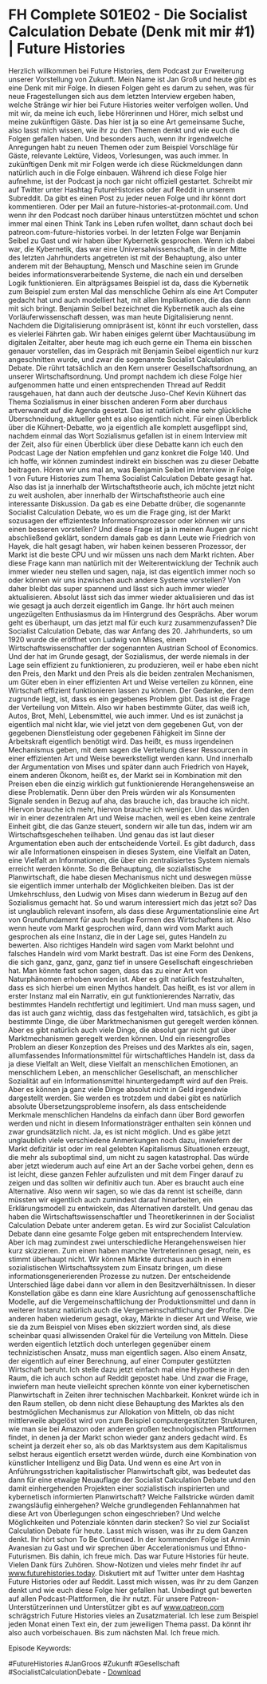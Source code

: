 # FH Complete S01E02 - Die Socialist Calculation Debate (Denk mit mir #1) | Future Histories

Herzlich willkommen bei Future Histories, dem Podcast zur Erweiterung unserer Vorstellung von Zukunft. Mein Name ist Jan Groß und heute gibt es eine Denk mit mir Folge. In diesen Folgen geht es darum zu sehen, was für neue Fragestellungen sich aus dem letzten Interview ergeben haben, welche Stränge wir hier bei Future Histories weiter verfolgen wollen. Und mit wir, da meine ich euch, liebe Hörerinnen und Hörer, mich selbst und meine zukünftigen Gäste. Das hier ist ja so eine Art gemeinsame Suche, also lasst mich wissen, wie ihr zu den Themen denkt und wie euch die Folgen gefallen haben. Und besonders auch, wenn ihr irgendwelche Anregungen habt zu neuen Themen oder zum Beispiel Vorschläge für Gäste, relevante Lektüre, Videos, Vorlesungen, was auch immer. In zukünftigen Denk mit mir Folgen werde ich diese Rückmeldungen dann natürlich auch in die Folge einbauen. Während ich diese Folge hier aufnehme, ist der Podcast ja noch gar nicht offiziell gestartet. Schreibt mir auf Twitter unter Hashtag FutureHistories oder auf Reddit in unserem Subreddit. Da gibt es einen Post zu jeder neuen Folge und ihr könnt dort kommentieren. Oder per Mail an future-histories-at-protonmail.com. Und wenn ihr den Podcast noch darüber hinaus unterstützen möchtet und schon immer mal einen Think Tank ins Leben rufen wolltet, dann schaut doch bei patreon.com-future-histories vorbei. In der letzten Folge war Benjamin Seibel zu Gast und wir haben über Kybernetik gesprochen. Wenn ich dabei war, die Kybernetik, das war eine Universalwissenschaft, die in der Mitte des letzten Jahrhunderts angetreten ist mit der Behauptung, also unter anderem mit der Behauptung, Mensch und Maschine seien im Grunde beides informationsverarbeitende Systeme, die nach ein und derselben Logik funktionieren. Ein altprägsames Beispiel ist da, dass die Kybernetik zum Beispiel zum ersten Mal das menschliche Gehirn als eine Art Computer gedacht hat und auch modelliert hat, mit allen Implikationen, die das dann mit sich bringt. Benjamin Seibel bezeichnet die Kybernetik auch als eine Vorläuferwissenschaft dessen, was man heute Digitalisierung nennt. Nachdem die Digitalisierung omnipräsent ist, könnt ihr euch vorstellen, dass es vielerlei Fährten gab. Wir haben einiges gelernt über Machtausübung im digitalen Zeitalter, aber heute mag ich euch gerne ein Thema ein bisschen genauer vorstellen, das im Gespräch mit Benjamin Seibel eigentlich nur kurz angeschnitten wurde, und zwar die sogenannte Socialist Calculation Debate. Die rührt tatsächlich an den Kern unserer Gesellschaftsordnung, an unserer Wirtschaftsordnung. Und prompt nachdem ich diese Folge hier aufgenommen hatte und einen entsprechenden Thread auf Reddit rausgehauen, hat dann auch der deutsche Juso-Chef Kevin Kühnert das Thema Sozialismus in einer bisschen anderen Form aber durchaus artverwandt auf die Agenda gesetzt. Das ist natürlich eine sehr glückliche Überschneidung, aktueller geht es also eigentlich nicht. Für einen Überblick über die Kühnert-Debatte, wo ja eigentlich alle komplett ausgeflippt sind, nachdem einmal das Wort Sozialismus gefallen ist in einem Interview mit der Zeit, also für einen Überblick über diese Debatte kann ich euch den Podcast Lage der Nation empfehlen und ganz konkret die Folge 140. Und ich hoffe, wir können zumindest indirekt ein bisschen was zu dieser Debatte beitragen. Hören wir uns mal an, was Benjamin Seibel im Interview in Folge 1 von Future Histories zum Thema Socialist Calculation Debate gesagt hat. Also das ist ja innerhalb der Wirtschaftstheorie auch, ich möchte jetzt nicht zu weit ausholen, aber innerhalb der Wirtschaftstheorie auch eine interessante Diskussion. Da gab es eine Debatte drüber, die sogenannte Socialist Calculation Debate, wo es um die Frage ging, ist der Markt sozusagen der effizienteste Informationsprozessor oder können wir uns einen besseren vorstellen? Und diese Frage ist ja in meinen Augen gar nicht abschließend geklärt, sondern damals gab es dann Leute wie Friedrich von Hayek, die halt gesagt haben, wir haben keinen besseren Prozessor, der Markt ist die beste CPU und wir müssen uns nach dem Markt richten. Aber diese Frage kann man natürlich mit der Weiterentwicklung der Technik auch immer wieder neu stellen und sagen, naja, ist das eigentlich immer noch so oder können wir uns inzwischen auch andere Systeme vorstellen? Von daher bleibt das super spannend und lässt sich auch immer wieder aktualisieren. Absolut lässt sich das immer wieder aktualisieren und das ist wie gesagt ja auch derzeit eigentlich im Gange. Ihr hört auch meinen ungezügelten Enthusiasmus da im Hintergrund des Gesprächs. Aber worum geht es überhaupt, um das jetzt mal für euch kurz zusammenzufassen? Die Socialist Calculation Debate, das war Anfang des 20. Jahrhunderts, so um 1920 wurde die eröffnet von Ludwig von Mises, einem Wirtschaftswissenschaftler der sogenannten Austrian School of Economics. Und der hat im Grunde gesagt, der Sozialismus, der werde niemals in der Lage sein effizient zu funktionieren, zu produzieren, weil er habe eben nicht den Preis, den Markt und den Preis als die beiden zentralen Mechanismen, um Güter eben in einer effizienten Art und Weise verteilen zu können, eine Wirtschaft effizient funktionieren lassen zu können. Der Gedanke, der dem zugrunde liegt, ist, dass es ein gegebenes Problem gibt. Das ist die Frage der Verteilung von Mitteln. Also wir haben bestimmte Güter, das weiß ich, Autos, Brot, Mehl, Lebensmittel, wie auch immer. Und es ist zunächst ja eigentlich mal nicht klar, wie viel jetzt von dem gegebenen Gut, von der gegebenen Dienstleistung oder gegebenen Fähigkeit im Sinne der Arbeitskraft eigentlich benötigt wird. Das heißt, es muss irgendeinen Mechanismus geben, mit dem sagen die Verteilung dieser Ressourcen in einer effizienten Art und Weise bewerkstelligt werden kann. Und innerhalb der Argumentation von Mises und später dann auch Friedrich von Hayek, einem anderen Ökonom, heißt es, der Markt sei in Kombination mit den Preisen eben die einzig wirklich gut funktionierende Herangehensweise an diese Problematik. Denn über den Preis würden wir als Konsumenten Signale senden in Bezug auf aha, das brauche ich, das brauche ich nicht. Hiervon brauche ich mehr, hiervon brauche ich weniger. Und das würden wir in einer dezentralen Art und Weise machen, weil es eben keine zentrale Einheit gibt, die das Ganze steuert, sondern wir alle tun das, indem wir am Wirtschaftsgeschehen teilhaben. Und genau das ist laut dieser Argumentation eben auch der entscheidende Vorteil. Es gibt dadurch, dass wir alle Informationen einspeisen in dieses System, eine Vielfalt an Daten, eine Vielfalt an Informationen, die über ein zentralisiertes System niemals erreicht werden könnte. So die Behauptung, die sozialistische Planwirtschaft, die habe diesen Mechanismus nicht und deswegen müsse sie eigentlich immer unterhalb der Möglichkeiten bleiben. Das ist der Umkehrschluss, den Ludwig von Mises dann wiederum in Bezug auf den Sozialismus gemacht hat. So und warum interessiert mich das jetzt so? Das ist unglaublich relevant insofern, als dass diese Argumentationslinie eine Art von Grundfundament für auch heutige Formen des Wirtschaftens ist. Also wenn heute vom Markt gesprochen wird, dann wird vom Markt auch gesprochen als eine Instanz, die in der Lage sei, gutes Handeln zu bewerten. Also richtiges Handeln wird sagen vom Markt belohnt und falsches Handeln wird vom Markt bestraft. Das ist eine Form des Denkens, die sich ganz, ganz, ganz, ganz tief in unsere Gesellschaft eingeschrieben hat. Man könnte fast schon sagen, dass das zu einer Art von Naturphänomen erhoben worden ist. Aber es gilt natürlich festzuhalten, dass es sich hierbei um einen Mythos handelt. Das heißt, es ist vor allem in erster Instanz mal ein Narrativ, ein gut funktionierendes Narrativ, das bestimmtes Handeln rechtfertigt und legitimiert. Und man muss sagen, und das ist auch ganz wichtig, dass das festgehalten wird, tatsächlich, es gibt ja bestimmte Dinge, die über Marktmechanismen gut geregelt werden können. Aber es gibt natürlich auch viele Dinge, die absolut gar nicht gut über Marktmechanismen geregelt werden können. Und ein riesengroßes Problem an dieser Konzeption des Preises und des Marktes als ein, sagen, allumfassendes Informationsmittel für wirtschaftliches Handeln ist, dass da ja diese Vielfalt an Welt, diese Vielfalt an menschlichen Emotionen, an menschlichem Leben, an menschlicher Gesellschaft, an menschlicher Sozialität auf ein Informationsmittel hinuntergedampft wird auf den Preis. Aber es können ja ganz viele Dinge absolut nicht in Geld irgendwie dargestellt werden. Sie werden es trotzdem und dabei gibt es natürlich absolute Übersetzungsprobleme insofern, als dass entscheidende Merkmale menschlichen Handelns da einfach dann über Bord geworfen werden und nicht in diesem Informationsträger enthalten sein können und zwar grundsätzlich nicht. Ja, es ist nicht möglich. Und es gäbe jetzt unglaublich viele verschiedene Anmerkungen noch dazu, inwiefern der Markt defizitär ist oder im real gelebten Kapitalismus Situationen erzeugt, die mehr als suboptimal sind, um nicht zu sagen katastrophal. Das würde aber jetzt wiederum auch auf eine Art an der Sache vorbei gehen, denn es ist leicht, diese ganzen Fehler aufzulisten und mit dem Finger darauf zu zeigen und das sollten wir definitiv auch tun. Aber es braucht auch eine Alternative. Also wenn wir sagen, so wie das da rennt ist scheiße, dann müssten wir eigentlich auch zumindest darauf hinarbeiten, ein Erklärungsmodell zu entwickeln, das Alternativen darstellt. Und genau das haben die Wirtschaftswissenschaftler und Theoretikerinnen in der Socialist Calculation Debate unter anderem getan. Es wird zur Socialist Calculation Debate dann eine gesamte Folge geben mit entsprechendem Interview. Aber ich mag zumindest zwei unterschiedliche Herangehensweisen hier kurz skizzieren. Zum einen haben manche Vertreterinnen gesagt, nein, es stimmt überhaupt nicht. Wir können Märkte durchaus auch in einem sozialistischen Wirtschaftssystem zum Einsatz bringen, um diese informationsgenerierenden Prozesse zu nutzen. Der entscheidende Unterschied läge dabei dann vor allem in den Besitzverhältnissen. In dieser Konstellation gäbe es dann eine klare Ausrichtung auf genossenschaftliche Modelle, auf die Vergemeinschaftlichung der Produktionsmittel und dann in weiterer Instanz natürlich auch die Vergemeinschaftlichung der Profite. Die anderen haben wiederum gesagt, okay, Märkte in dieser Art und Weise, wie sie da zum Beispiel von Mises eben skizziert worden sind, als diese scheinbar quasi allwissenden Orakel für die Verteilung von Mitteln. Diese werden eigentlich letztlich doch unterlegen gegenüber einem technizistischen Ansatz, muss man eigentlich sagen. Also einem Ansatz, der eigentlich auf einer Berechnung, auf einer Computer gestützten Wirtschaft beruht. Ich stelle dazu jetzt einfach mal eine Hypothese in den Raum, die ich auch schon auf Reddit gepostet habe. Und zwar die Frage, inwiefern man heute vielleicht sprechen könnte von einer kybernetischen Planwirtschaft in Zeiten ihrer technischen Machbarkeit. Konkret würde ich in den Raum stellen, ob denn nicht diese Behauptung des Marktes als den bestmöglichen Mechanismus zur Allokation von Mitteln, ob das nicht mittlerweile abgelöst wird von zum Beispiel computergestützten Strukturen, wie man sie bei Amazon oder anderen großen technologischen Plattformen findet, in denen ja der Markt schon wieder ganz anders gedacht wird. Es scheint ja derzeit eher so, als ob das Marktsystem aus dem Kapitalismus selbst heraus eigentlich ersetzt werden würde, durch eine Kombination von künstlicher Intelligenz und Big Data. Und wenn es eine Art von in Anführungsstrichen kapitalistischer Planwirtschaft gibt, was bedeutet das dann für eine etwaige Neuauflage der Socialist Calculation Debate und den damit einhergehenden Projekten einer sozialistisch inspirierten und kybernetisch informierten Planwirtschaft? Welche Fallstricke würden damit zwangsläufig einhergehen? Welche grundlegenden Fehlannahmen hat diese Art von Überlegungen schon eingeschrieben? Und welche Möglichkeiten und Potenziale könnten darin stecken? So viel zur Socialist Calculation Debate für heute. Lasst mich wissen, was ihr zu dem Ganzen denkt. Ihr hört schon To Be Continued. In der kommenden Folge ist Armin Avanesian zu Gast und wir sprechen über Accelerationismus und Ethno-Futurismen. Bis dahin, ich freue mich. Das war Future Histories für heute. Vielen Dank fürs Zuhören. Show-Notizen und vieles mehr findet ihr auf www.futurehistories.today. Diskutiert mit auf Twitter unter dem Hashtag Future Histories oder auf Reddit. Lasst mich wissen, was ihr zu dem Ganzen denkt und wie euch diese Folge hier gefallen hat. Unbedingt gut bewerten auf allen Podcast-Plattformen, die ihr nutzt. Für unsere Patreon-Unterstützerinnen und Unterstützer gibt es auf www.patreon.com schrägstrich Future Histories vieles an Zusatzmaterial. Ich lese zum Beispiel jeden Monat einen Text ein, der zum jeweiligen Thema passt. Da könnt ihr also auch vorbeischauen. Bis zum nächsten Mal. Ich freue mich. 

Episode Keywords:

#FutureHistories #JanGroos #Zukunft #Gesellschaft #SocialistCalculationDebate - [Download](https://www.podbean.com/site/EpisodeDownload/PBBA11568ZDV4 "Download")
